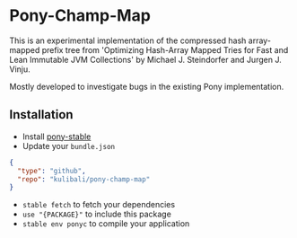 # Pony-Champ-Map

This is an experimental implementation of the compressed hash array-mapped
prefix tree from 'Optimizing Hash-Array Mapped Tries for Fast and Lean Immutable
JVM Collections' by Michael J. Steindorfer and Jurgen J. Vinju.

Mostly developed to investigate bugs in the existing Pony implementation.

## Installation

* Install [pony-stable](https://github.com/ponylang/pony-stable)
* Update your `bundle.json`

```json
{
  "type": "github",
  "repo": "kulibali/pony-champ-map"
}
```

* `stable fetch` to fetch your dependencies
* `use "{PACKAGE}"` to include this package
* `stable env ponyc` to compile your application
